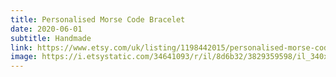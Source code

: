 ```yaml
---
title: Personalised Morse Code Bracelet
date: 2020-06-01
subtitle: Handmade
link: https://www.etsy.com/uk/listing/1198442015/personalised-morse-code-bracelet
image: https://i.etsystatic.com/34641093/r/il/8d6b32/3829359598/il_340x270.3829359598_hdns.jpg
---
```

